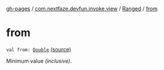 [gh-pages](../../index.md) / [com.nextfaze.devfun.invoke.view](../index.md) / [Ranged](index.md) / [from](./from.md)

# from

`val from: `[`Double`](https://kotlinlang.org/api/latest/jvm/stdlib/kotlin/-double/index.html) [(source)](https://github.com/NextFaze/dev-fun/tree/master/devfun-annotations/src/main/java/com/nextfaze/devfun/invoke/view/Ranged.kt#L28)

Minimum value *(inclusive)*.

